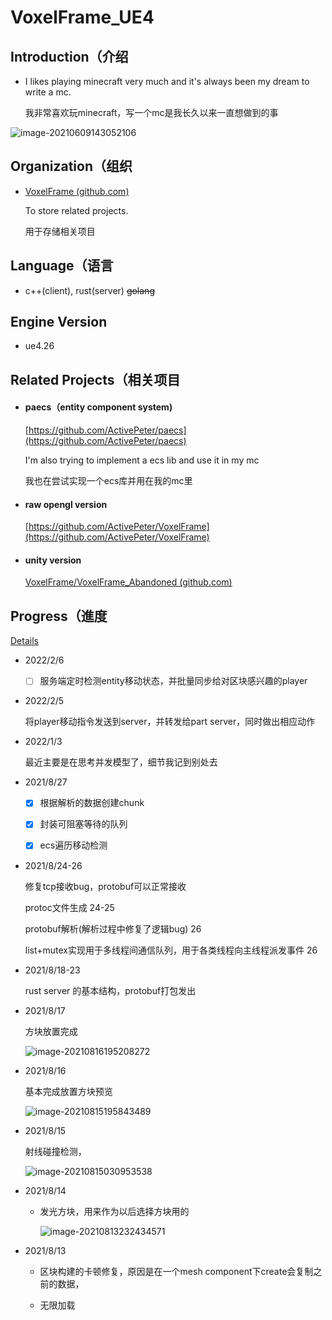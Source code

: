 # VoxelFrame_UE4
## Introduction（介绍

- I likes playing minecraft very much and it's always been my dream to write a mc.

  我非常喜欢玩minecraft，写一个mc是我长久以来一直想做到的事

![image-20210609143052106](https://hanbaoaaa.xyz/tuchuang/images/2021/06/09/image-20210609143052106.png)

## Organization（组织

- [VoxelFrame (github.com)](https://github.com/VoxelFrame)   

  To store related projects.

  用于存储相关项目

## Language（语言

- c++(client), rust(server) ~~golang~~ 

## Engine Version

- ue4.26

## Related Projects（相关项目

- #### paecs（entity component system)

  [https://github.com/ActivePeter/paecs](https://github.com/ActivePeter/paecs)

  I'm also trying to implement a ecs lib and use it in my mc

  我也在尝试实现一个ecs库并用在我的mc里

- #### raw opengl version

  [https://github.com/ActivePeter/VoxelFrame](https://github.com/ActivePeter/VoxelFrame)

- #### unity version

  [VoxelFrame/VoxelFrame_Abandoned (github.com)](https://github.com/VoxelFrame/VoxelFrame_Abandoned)

## Progress（進度

[Details](./record.md)

- 2022/2/6

  - [ ] 服务端定时检测entity移动状态，并批量同步给对区块感兴趣的player

- 2022/2/5

  将player移动指令发送到server，并转发给part server，同时做出相应动作

- 2022/1/3

  最近主要是在思考并发模型了，细节我记到别处去

- 2021/8/27

  - [x] 根据解析的数据创建chunk
  - [x] 封装可阻塞等待的队列
  - [x] ecs遍历移动检测

  

- 2021/8/24-26

  修复tcp接收bug，protobuf可以正常接收

  protoc文件生成 24-25

  protobuf解析(解析过程中修复了逻辑bug) 26

  list+mutex实现用于多线程间通信队列，用于各类线程向主线程派发事件 26

  

- 2021/8/18-23

  rust server 的基本结构，protobuf打包发出

  

- 2021/8/17

  方块放置完成

  ![image-20210816195208272](https://hanbaoaaa.xyz/tuchuang/images/2021/08/16/image-20210816195208272.png)

- 2021/8/16

  基本完成放置方块预览

  ![image-20210815195843489](https://hanbaoaaa.xyz/tuchuang/images/2021/08/15/image-20210815195843489.png)

- 2021/8/15

  射线碰撞检测，

  ![image-20210815030953538](https://hanbaoaaa.xyz/tuchuang/images/2021/08/15/image-20210815030953538.png)

- 2021/8/14

  - 发光方块，用来作为以后选择方块用的

    ![image-20210813232434571](https://hanbaoaaa.xyz/tuchuang/images/2021/08/13/image-20210813232434571.png)

- 2021/8/13

  - 区块构建的卡顿修复，原因是在一个mesh component下create会复制之前的数据，

  - 无限加载

    

